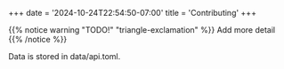 +++
date = '2024-10-24T22:54:50-07:00'
title = 'Contributing'
+++


{{% notice warning "TODO!" "triangle-exclamation" %}}
Add more detail
{{% /notice %}}

Data is stored in data/api.toml.
